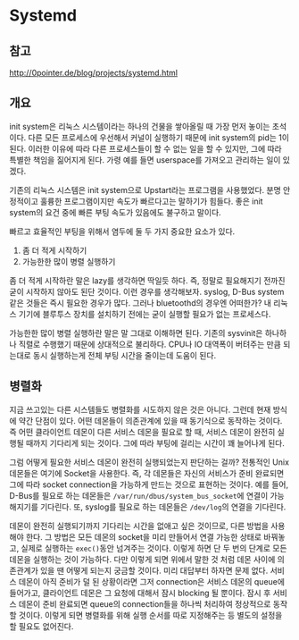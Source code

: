 # Systemd

## 참고

http://0pointer.de/blog/projects/systemd.html

## 개요

init system은 리눅스 시스템이라는 하나의 건물을 쌓아올릴 때 가장 먼저 놓이는 초석이다. 다른 모든 프로세스에 우선해서 커널이 실행하기 때문에 init system의 pid는 1이 된다. 이러한 이유에 따라 다른 프로세스들이 할 수 없는 일을 할 수 있지만, 그에 따라 특별한 책임을 짊어지게 된다. 가령 예를 들면 userspace를 가져오고 관리하는 일이 있겠다.

기존의 리눅스 시스템은 init system으로 Upstart라는 프로그램을 사용했었다. 분명 안정적이고 훌륭한 프로그램이지만 속도가 빠르다고는 말하기가 힘들다. 좋은 init system의 요건 중에 빠른 부팅 속도가 있음에도 불구하고 말이다.

빠르고 효율적인 부팅을 위해서 염두에 둘 두 가지 중요한 요소가 있다.

1. 좀 더 적게 시작하기
2. 가능한한 많이 병렬 실행하기

좀 더 적게 시작하란 말은 lazy를 생각하면 딱일듯 하다. 즉, 정말로 필요해지기 전까진 굳이 시작하지 않아도 된단 것이다. 이런 경우를 생각해보자. syslog, D-Bus system같은 것들은 즉시 필요한 경우가 많다. 그러나 bluetoothd의 경우엔 어떠한가? 내 리눅스 기기에 블루투스 장치를 설치하기 전에는 굳이 실행할 필요가 없는 프로세스다. 

가능한한 많이 병렬 실행하란 말은 말 그대로 이해하면 된다. 기존의 sysvinit은 하나하나 직렬로 수행했기 때문에 상대적으로 불리하다. CPU나 IO 대역폭이 버텨주는 만큼 되는대로 동시 실행하는게 전체 부팅 시간을 줄이는데 도움이 된다.

## 병렬화

지금 쓰고있는 다른 시스템들도 병렬화를 시도하지 않은 것은 아니다. 그런데 현재 방식에 약간 단점이 있다. 어떤 데몬들이 의존관계에 있을 때 동기식으로 동작하는 것이다. 즉 어떤 클라이언트 데몬이 다른 서비스 데몬을 필요로 할 때, 서비스 데몬이 완전히 실행될 때까지 기다리게 되는 것이다. 그에 따라 부팅에 걸리는 시간이 꽤 늘어나게 된다.

그럼 어떻게 필요한 서비스 데몬이 완전히 실행되었는지 판단하는 걸까? 전통적인 Unix 데몬들은 여기에 Socket을 사용한다. 즉, 각 데몬들은 자신의 서비스가 준비 완료되면 그에 따라 socket connection을 가능하게 만드는 것으로 표현하는 것이다. 예를 들어, D-Bus를 필요로 하는 데몬들은 `/var/run/dbus/system_bus_socket`에 연결이 가능해지기를 기다린다. 또, syslog를 필요로 하는 데몬들은 `/dev/log`의 연결을 기다린다.

데몬이 완전히 실행되기까지 기다리는 시간을 없애고 싶은 것이므로, 다른 방법을 사용해야 한다. 그 방법은 모든 데몬의 socket을 미리 만들어서 연결 가능한 상태로 바꿔놓고, 실제로 실행하는 `exec()`동안 넘겨주는 것이다. 이렇게 하면 단 두 번의 단계로 모든 데몬을 실행하는 것이 가능하다. 다만 이렇게 되면 위에서 말한 것 처럼 데몬 사이에 의존관계가 있을 땐 어떻게 되는지 궁금할 것이다. 미리 대답부터 하자면 문제 없다. 서비스 데몬이 아직 준비가 덜 된 상황이라면 그저 connection은 서비스 데몬의 queue에 들어가고, 클라이언트 데몬은 그 요청에 대해서 잠시 blocking 될 뿐이다. 잠시 후 서비스 데몬이 준비 완료되면 queue의 connection들을 하나씩 처리하여 정상적으로 동작할 것이다. 이렇게 되면 병렬화를 위해 실행 순서를 따로 지정해주는 등 별도의 설정을 할 필요도 없어진다.

